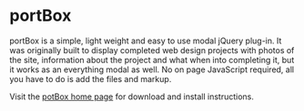 portBox
=======

portBox is a simple, light weight and easy to use modal jQuery plug-in. It was originally built to display completed web design projects with photos of the site, information about the project and what when into completing it, but it works as an everything modal as well. No on page JavaScript required, all you have to do is add the files and markup.


Visit the <a href="http://portbox.joeynavarro.com/">potBox home page</a> for download and install instructions.
